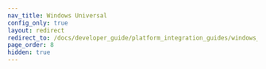 ```yaml
---
nav_title: Windows Universal
config_only: true
layout: redirect
redirect_to: /docs/developer_guide/platform_integration_guides/windows_universal/initial_sdk_setup/
page_order: 8
hidden: true
---
```


